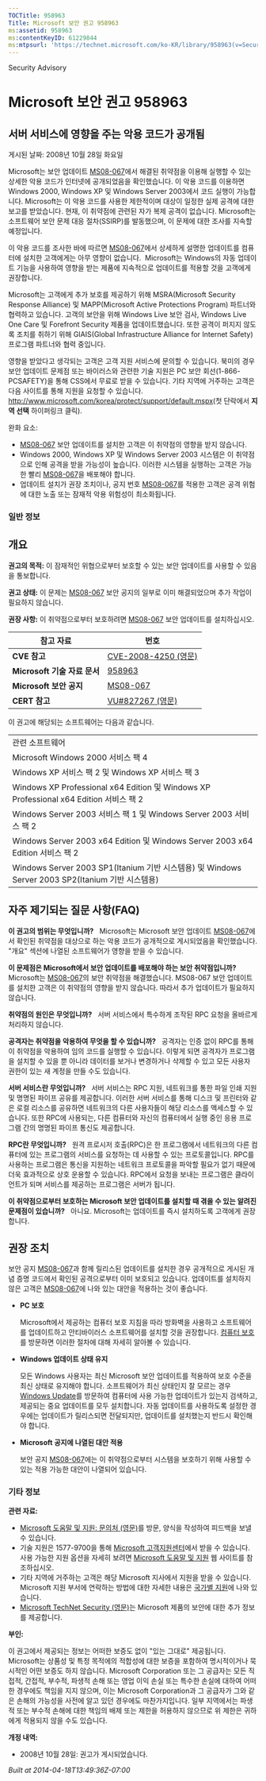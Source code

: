 ```yaml
---
TOCTitle: 958963
Title: Microsoft 보안 권고 958963
ms:assetid: 958963
ms:contentKeyID: 61229844
ms:mtpsurl: 'https://technet.microsoft.com/ko-KR/library/958963(v=Security.10)'
---
```


Security Advisory

Microsoft 보안 권고 958963
==========================

서버 서비스에 영향을 주는 악용 코드가 공개됨
--------------------------------------------

게시된 날짜: 2008년 10월 28일 화요일

Microsoft는 보안 업데이트 [MS08-067](http://technet.microsoft.com/security/bulletin/ms08-067)에서 해결된 취약점을 이용해 실행할 수 있는 상세한 악용 코드가 인터넷에 공개되었음을 확인했습니다. 이 악용 코드를 이용하면 Windows 2000, Windows XP 및 Windows Server 2003에서 코드 실행이 가능합니다. Microsoft는 이 악용 코드를 사용한 제한적이며 대상이 일정한 실제 공격에 대한 보고를 받았습니다. 현재, 이 취약점에 관련된 자가 복제 공격이 없습니다. Microsoft는 소프트웨어 보안 문제 대응 절차(SSIRP)를 발동했으며, 이 문제에 대한 조사를 지속할 예정입니다.

이 악용 코드를 조사한 바에 따르면 [MS08-067](http://technet.microsoft.com/security/bulletin/ms08-067)에서 상세하게 설명한 업데이트를 컴퓨터에 설치한 고객에게는 아무 영향이 없습니다.  Microsoft는 Windows의 자동 업데이트 기능을 사용하여 영향을 받는 제품에 지속적으로 업데이트를 적용할 것을 고객에게 권장합니다.

Microsoft는 고객에게 추가 보호를 제공하기 위해 MSRA(Microsoft Security Response Alliance) 및 MAPP(Microsoft Active Protections Program) 파트너와 협력하고 있습니다. 고객의 보안을 위해 Windows Live 보안 검사, Windows Live One Care 및 Forefront Security 제품을 업데이트했습니다. 또한 공격이 퍼지지 않도록 조치를 취하기 위해 GIAIS(Global Infrastructure Alliance for Internet Safety) 프로그램 파트너와 협력 중입니다.

영향을 받았다고 생각되는 고객은 고객 지원 서비스에 문의할 수 있습니다. 북미의 경우 보안 업데이트 문제점 또는 바이러스와 관련한 기술 지원은 PC 보안 회선(1-866-PCSAFETY)을 통해 CSS에서 무료로 받을 수 있습니다. 기타 지역에 거주하는 고객은 다음 사이트를 통해 지원을 요청할 수 있습니다. <http://www.microsoft.com/korea/protect/support/default.mspx>(첫 단락에서 **지역 선택** 하이퍼링크 클릭).

완화 요소:

-   [MS08-067](http://technet.microsoft.com/security/bulletin/ms08-067) 보안 업데이트를 설치한 고객은 이 취약점의 영향을 받지 않습니다.
-   Windows 2000, Windows XP 및 Windows Server 2003 시스템은 이 취약점으로 인해 공격을 받을 가능성이 높습니다. 이러한 시스템을 실행하는 고객은 가능한 빨리 [MS08-067](http://technet.microsoft.com/security/bulletin/ms08-067)을 배포해야 합니다.
-   업데이트 설치가 권장 조치이나, 공지 번호 [MS08-067](http://technet.microsoft.com/security/bulletin/ms08-067)를 적용한 고객은 공격 위험에 대한 노출 또는 잠재적 악용 위험성이 최소화됩니다.

### 일반 정보

개요
----

<span></span>
**권고의 목적:** 이 잠재적인 위협으로부터 보호할 수 있는 보안 업데이트를 사용할 수 있음을 통보합니다.

**권고 상태:** 이 문제는 [MS08-067](http://technet.microsoft.com/security/bulletin/ms08-067) 보안 공지의 일부로 이미 해결되었으며 추가 작업이 필요하지 않습니다.

**권장 사항:** 이 취약점으로부터 보호하려면 [MS08-067](http://technet.microsoft.com/security/bulletin/ms08-067) 보안 업데이트를 설치하십시오.

| 참고 자료                    | 번호                                                                                    |
|------------------------------|-----------------------------------------------------------------------------------------|
| **CVE 참고**                 | [CVE-2008-4250 (영문)](http://www.cve.mitre.org/cgi-bin/cvename.cgi?name=cve-2008-4250) |
| **Microsoft 기술 자료 문서** | [958963](http://support.microsoft.com/kb/958963)                                        |
| **Microsoft 보안 공지**      | [MS08-067](http://technet.microsoft.com/security/bulletin/ms08-067)                     |
| **CERT 참고**                | [VU\#827267 (영문)](http://www.kb.cert.org/vuls/id/827267)                              |

이 권고에 해당되는 소프트웨어는 다음과 같습니다.

|                                                                                                  |
|--------------------------------------------------------------------------------------------------|
| 관련 소프트웨어                                                                                  |
| Microsoft Windows 2000 서비스 팩 4                                                               |
| Windows XP 서비스 팩 2 및 Windows XP 서비스 팩 3                                                 |
| Windows XP Professional x64 Edition 및 Windows XP Professional x64 Edition 서비스 팩 2           |
| Windows Server 2003 서비스 팩 1 및 Windows Server 2003 서비스 팩 2                               |
| Windows Server 2003 x64 Edition 및 Windows Server 2003 x64 Edition 서비스 팩 2                   |
| Windows Server 2003 SP1(Itanium 기반 시스템용) 및 Windows Server 2003 SP2(Itanium 기반 시스템용) |

자주 제기되는 질문 사항(FAQ)
----------------------------

<span></span>
**이 권고의 범위는 무엇입니까?**  
Microsoft는 Microsoft 보안 업데이트 [MS08-067](http://technet.microsoft.com/security/bulletin/ms08-067)에서 확인된 취약점을 대상으로 하는 악용 코드가 공개적으로 게시되었음을 확인했습니다. "개요" 섹션에 나열된 소프트웨어가 영향을 받을 수 있습니다.

**이 문제점은 Microsoft에서 보안 업데이트를 배포해야 하는 보안 취약점입니까?**  
Microsoft는 [MS08-067](http://technet.microsoft.com/security/bulletin/ms08-067)의 보안 취약점을 해결했습니다. MS08-067 보안 업데이트를 설치한 고객은 이 취약점의 영향을 받지 않습니다. 따라서 추가 업데이트가 필요하지 않습니다.

**취약점의 원인은 무엇입니까?**  
서버 서비스에서 특수하게 조작된 RPC 요청을 올바르게 처리하지 않습니다.

**공격자는 취약점을 악용하여 무엇을 할 수 있습니까?**  
공격자는 인증 없이 RPC를 통해 이 취약점을 악용하여 임의 코드를 실행할 수 있습니다. 이렇게 되면 공격자가 프로그램을 설치할 수 있을 뿐 아니라 데이터를 보거나 변경하거나 삭제할 수 있고 모든 사용자 권한이 있는 새 계정을 만들 수도 있습니다.

**서버 서비스란 무엇입니까?**  
서버 서비스는 RPC 지원, 네트워크를 통한 파일 인쇄 지원 및 명명된 파이프 공유를 제공합니다. 이러한 서버 서비스를 통해 디스크 및 프린터와 같은 로컬 리소스를 공유하면 네트워크의 다른 사용자들이 해당 리소스를 액세스할 수 있습니다. 또한 RPC에 사용되는, 다른 컴퓨터와 자신의 컴퓨터에서 실행 중인 응용 프로그램 간의 명명된 파이프 통신도 제공합니다.

**RPC란 무엇입니까?**  
원격 프로시저 호출(RPC)은 한 프로그램에서 네트워크의 다른 컴퓨터에 있는 프로그램의 서비스를 요청하는 데 사용할 수 있는 프로토콜입니다. RPC를 사용하는 프로그램은 통신을 지원하는 네트워크 프로토콜을 파악할 필요가 없기 때문에 더욱 효과적으로 상호 운용할 수 있습니다. RPC에서 요청을 보내는 프로그램은 클라이언트가 되며 서비스를 제공하는 프로그램은 서버가 됩니다.

**이 취약점으로부터 보호하는 Microsoft 보안 업데이트를 설치할 때 겪을 수 있는 알려진 문제점이 있습니까?**  
아니요. Microsoft는 업데이트를 즉시 설치하도록 고객에게 권장합니다.

권장 조치
---------

<span></span>
보안 공지 [MS08-067](http://technet.microsoft.com/security/bulletin/ms08-067)과 함께 릴리스된 업데이트를 설치한 경우 공개적으로 게시된 개념 증명 코드에서 확인된 공격으로부터 이미 보호되고 있습니다. 업데이트를 설치하지 않은 고객은 [MS08-067](http://technet.microsoft.com/security/bulletin/ms08-067)에 나와 있는 대안을 적용하는 것이 좋습니다.

-   **PC 보호**

    Microsoft에서 제공하는 컴퓨터 보호 지침을 따라 방화벽을 사용하고 소프트웨어를 업데이트하고 안티바이러스 소프트웨어를 설치할 것을 권장합니다. [컴퓨터 보호](http://www.microsoft.com/korea/protect/computer/default.mspx)를 방문하면 이러한 절차에 대해 자세히 알아볼 수 있습니다.

-   **Windows 업데이트 상태 유지**

    모든 Windows 사용자는 최신 Microsoft 보안 업데이트를 적용하여 보호 수준을 최신 상태로 유지해야 합니다. 소프트웨어가 최신 상태인지 잘 모르는 경우 [Windows Update](http://windowsupdate.microsoft.com/)를 방문하여 컴퓨터에 사용 가능한 업데이트가 있는지 검색하고, 제공되는 중요 업데이트를 모두 설치합니다. 자동 업데이트를 사용하도록 설정한 경우에는 업데이트가 릴리스되면 전달되지만, 업데이트를 설치했는지 반드시 확인해야 합니다.

-   **Microsoft 공지에 나열된 대안 적용**

    보안 공지 [MS08-067](http://technet.microsoft.com/security/bulletin/ms08-067)에는 이 취약점으로부터 시스템을 보호하기 위해 사용할 수 있는 적용 가능한 대안이 나열되어 있습니다.

### 기타 정보

**관련 자료:**

-   [Microsoft 도움말 및 지원: 문의처 (영문)](https://support.microsoft.com/common/survey.aspx?scid=sw;en;1257&showpage=1&ws=technet&sd=tech)를 방문, 양식을 작성하여 피드백을 보낼 수 있습니다.
-   기술 지원은 1577-9700을 통해 [Microsoft 고객지원센터](http://go.microsoft.com/fwlink/?linkid=21131)에서 받을 수 있습니다. 사용 가능한 지원 옵션을 자세히 보려면 [Microsoft 도움말 및 지원](http://support.microsoft.com/) 웹 사이트를 참조하십시오.
-   기타 지역에 거주하는 고객은 해당 Microsoft 지사에서 지원을 받을 수 있습니다. Microsoft 지원 부서에 연락하는 방법에 대한 자세한 내용은 [국가별 지원](http://go.microsoft.com/fwlink/?linkid=21155)에 나와 있습니다.
-   [Microsoft TechNet Security (영문)](http://go.microsoft.com/fwlink/?linkid=21132)는 Microsoft 제품의 보안에 대한 추가 정보를 제공합니다.

**부인:**

이 권고에서 제공되는 정보는 어떠한 보증도 없이 "있는 그대로" 제공됩니다. Microsoft는 상품성 및 특정 목적에의 적합성에 대한 보증을 포함하여 명시적이거나 묵시적인 어떤 보증도 하지 않습니다. Microsoft Corporation 또는 그 공급자는 모든 직접적, 간접적, 부수적, 파생적 손해 또는 영업 이익 손실 또는 특수한 손실에 대하여 어떠한 경우에도 책임을 지지 않으며, 이는 Microsoft Corporation과 그 공급자가 그와 같은 손해의 가능성을 사전에 알고 있던 경우에도 마찬가지입니다. 일부 지역에서는 파생적 또는 부수적 손해에 대한 책임의 배제 또는 제한을 허용하지 않으므로 위 제한은 귀하에게 적용되지 않을 수도 있습니다.

**개정 내역:**

-   2008년 10월 28일: 권고가 게시되었습니다.

*Built at 2014-04-18T13:49:36Z-07:00*
